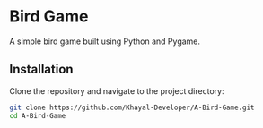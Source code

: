 # Bird Game
A simple bird game built using Python and Pygame.

## Installation
Clone the repository and navigate to the project directory:
```sh
git clone https://github.com/Khayal-Developer/A-Bird-Game.git
cd A-Bird-Game
